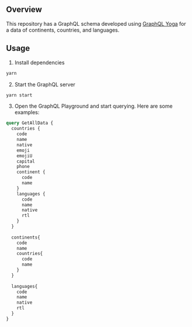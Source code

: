 ## Overview

This repository has a GraphQL schema developed using [GraphQL Yoga](https://the-guild.dev/graphql/yoga-server) for a data of continents, countries, and languages.

## Usage

1. Install dependencies

```bash
yarn
```

2. Start the GraphQL server

```bash
yarn start
```

3. Open the GraphQL Playground and start querying. Here are some examples:

```graphql
query GetAllData {
  countries {
    code
    name
    native
    emoji
    emojiU
    capital
    phone    
    continent {
      code
      name
    }
    languages {
      code
      name
      native
      rtl
    }
  }
  
  continents{
    code
    name
    countries{
      code
      name
    }
  }
  
  languages{
    code
    name
    native
    rtl
  }
}
```

